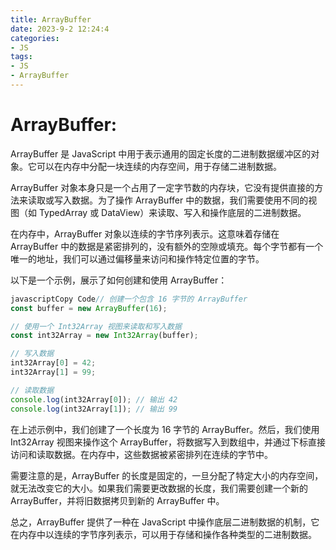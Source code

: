 ```yaml
---
title: ArrayBuffer
date: 2023-9-2 12:24:4
categories:
- JS
tags:
- JS
- ArrayBuffer
---
```


# ArrayBuffer:
ArrayBuffer 是 JavaScript 中用于表示通用的固定长度的二进制数据缓冲区的对象。它可以在内存中分配一块连续的内存空间，用于存储二进制数据。

ArrayBuffer 对象本身只是一个占用了一定字节数的内存块，它没有提供直接的方法来读取或写入数据。为了操作 ArrayBuffer 中的数据，我们需要使用不同的视图（如 TypedArray 或 DataView）来读取、写入和操作底层的二进制数据。

在内存中，ArrayBuffer 对象以连续的字节序列表示。这意味着存储在 ArrayBuffer 中的数据是紧密排列的，没有额外的空隙或填充。每个字节都有一个唯一的地址，我们可以通过偏移量来访问和操作特定位置的字节。

以下是一个示例，展示了如何创建和使用 ArrayBuffer：
```js
javascriptCopy Code// 创建一个包含 16 字节的 ArrayBuffer
const buffer = new ArrayBuffer(16);

// 使用一个 Int32Array 视图来读取和写入数据
const int32Array = new Int32Array(buffer);

// 写入数据
int32Array[0] = 42;
int32Array[1] = 99;

// 读取数据
console.log(int32Array[0]); // 输出 42
console.log(int32Array[1]); // 输出 99
```
在上述示例中，我们创建了一个长度为 16 字节的 ArrayBuffer。然后，我们使用 Int32Array 视图来操作这个 ArrayBuffer，将数据写入到数组中，并通过下标直接访问和读取数据。在内存中，这些数据被紧密排列在连续的字节中。

需要注意的是，ArrayBuffer 的长度是固定的，一旦分配了特定大小的内存空间，就无法改变它的大小。如果我们需要更改数据的长度，我们需要创建一个新的 ArrayBuffer，并将旧数据拷贝到新的 ArrayBuffer 中。

总之，ArrayBuffer 提供了一种在 JavaScript 中操作底层二进制数据的机制，它在内存中以连续的字节序列表示，可以用于存储和操作各种类型的二进制数据。